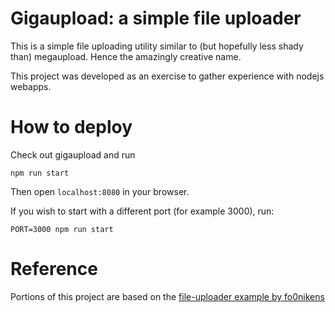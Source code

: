 # Gigaupload: a simple file uploader

This is a simple file uploading utility similar to (but hopefully less shady than) megaupload. Hence the amazingly creative name.

This project was developed as an exercise to gather experience with nodejs webapps.  

# How to deploy

Check out gigaupload and run

```
npm run start
```

Then open `localhost:8080` in your browser. 

If you wish to start with a different port (for example 3000), run:

```
PORT=3000 npm run start
```

# Reference
Portions of this project are based on the [file-uploader example by fo0nikens](https://github.com/fo0nikens/file-uploader)
